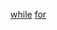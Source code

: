 [while](https://www.w3schools.com/python/python_while_loops.asp)
[for](https://www.w3schools.com/python/python_for_loops.asp)
